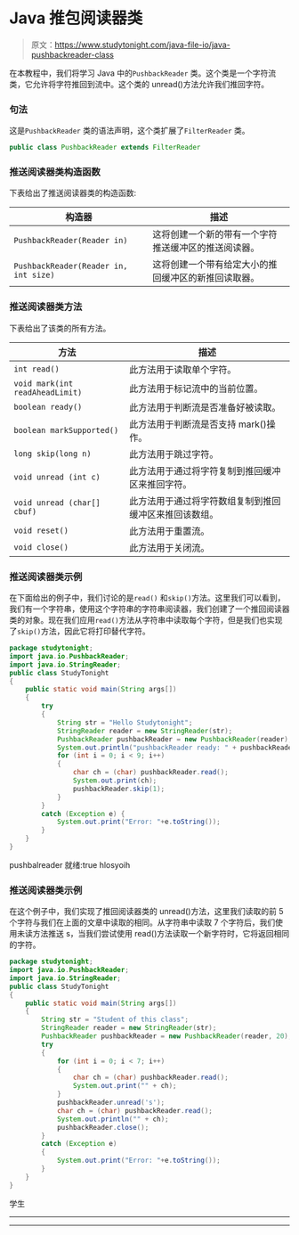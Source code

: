 # Java 推包阅读器类

> 原文：<https://www.studytonight.com/java-file-io/java-pushbackreader-class>

在本教程中，我们将学习 Java 中的`PushbackReader` 类。这个类是一个字符流类，它允许将字符推回到流中。这个类的 unread()方法允许我们推回字符。

### 句法

这是`PushbackReader` 类的语法声明，这个类扩展了`FilterReader` 类。

```java
public class PushbackReader extends FilterReader 
```

### 推送阅读器类构造函数

下表给出了推送阅读器类的构造函数:

| 构造器 | 描述 |
| --- | --- |
| `PushbackReader(Reader in)` | 这将创建一个新的带有一个字符推送缓冲区的推送阅读器。 |
| `PushbackReader(Reader in, int size)` | 这将创建一个带有给定大小的推回缓冲区的新推回读取器。 |

### 推送阅读器类方法

下表给出了该类的所有方法。

| 方法 | 描述 |
| --- | --- |
| `int read()` | 此方法用于读取单个字符。 |
| `void mark(int readAheadLimit)` | 此方法用于标记流中的当前位置。 |
| `boolean ready()` | 此方法用于判断流是否准备好被读取。 |
| `boolean markSupported()` | 此方法用于判断流是否支持 mark()操作。 |
| `long skip(long n)` | 此方法用于跳过字符。 |
| `void unread (int c)` | 此方法用于通过将字符复制到推回缓冲区来推回字符。 |
| `void unread (char[] cbuf)` | 此方法用于通过将字符数组复制到推回缓冲区来推回该数组。 |
| `void reset()` | 此方法用于重置流。 |
| `void close()` | 此方法用于关闭流。 |

### 推送阅读器类示例

在下面给出的例子中，我们讨论的是`read()` 和`skip()`方法。这里我们可以看到，我们有一个字符串，使用这个字符串的字符串阅读器，我们创建了一个推回阅读器类的对象。现在我们应用`read()`方法从字符串中读取每个字符，但是我们也实现了`skip()`方法，因此它将打印替代字符。

```java
package studytonight;
import java.io.PushbackReader;
import java.io.StringReader;
public class StudyTonight 
{
	public static void main(String args[])
	{
		try
		{  
			String str = "Hello Studytonight"; 
			StringReader reader = new StringReader(str); 
			PushbackReader pushbackReader = new PushbackReader(reader); 
			System.out.println("pushbackReader ready: " + pushbackReader.ready()); 
			for (int i = 0; i < 9; i++) 	
			{ 
				char ch = (char) pushbackReader.read(); 
				System.out.print(ch); 
				pushbackReader.skip(1); 
			} 
		}
		catch (Exception e)	{  
			System.out.print("Error: "+e.toString());
		}  
	}
}
```

pushbalreader 就绪:true
hlosyoih

### 推送阅读器类示例

在这个例子中，我们实现了推回阅读器类的 unread()方法，这里我们读取的前 5 个字符与我们在上面的文章中读取的相同。从字符串中读取 7 个字符后，我们使用未读方法推送 s，当我们尝试使用 read()方法读取一个新字符时，它将返回相同的字符。

```java
package studytonight;
import java.io.PushbackReader;
import java.io.StringReader;
public class StudyTonight 
{
	public static void main(String args[])
	{
		String str = "Student of this class";
		StringReader reader = new StringReader(str);
		PushbackReader pushbackReader = new PushbackReader(reader, 20);
		try 
		{
			for (int i = 0; i < 7; i++)
			{
				char ch = (char) pushbackReader.read();
				System.out.print("" + ch);
			}
			pushbackReader.unread('s');
			char ch = (char) pushbackReader.read();
			System.out.println("" + ch);
			pushbackReader.close();
		}			
		catch (Exception e)	
		{  
			System.out.print("Error: "+e.toString());
		}  
	}
} 
```

学生

* * *

* * *